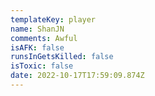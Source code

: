```yaml
---
templateKey: player
name: ShanJN
comments: Awful
isAFK: false
runsInGetsKilled: false
isToxic: false
date: 2022-10-17T17:59:09.874Z
---
```

